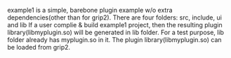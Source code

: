 example1 is a simple, barebone plugin example w/o extra dependencies(other than for grip2).
There are four folders: src, include, ui and lib
If a user complie & build example1 project, then the resulting plugin library(libmyplugin.so) will be generated in lib folder.
For a test purpose, lib folder already has myplugin.so in it.
The plugin library(libmyplugin.so) can be loaded from grip2.


